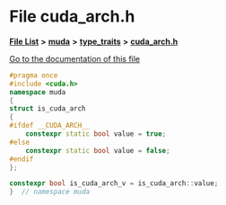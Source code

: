 

# File cuda\_arch.h

[**File List**](files.md) **>** [**muda**](dir_be047e8c00f93e2e88c2a417393a7f42.md) **>** [**type\_traits**](dir_604bea9d06d02462c18f7966e507987c.md) **>** [**cuda\_arch.h**](cuda__arch_8h.md)

[Go to the documentation of this file](cuda__arch_8h.md)


```C++
#pragma once
#include <cuda.h>
namespace muda
{
struct is_cuda_arch
{
#ifdef __CUDA_ARCH__
    constexpr static bool value = true;
#else
    constexpr static bool value = false;
#endif
};

constexpr bool is_cuda_arch_v = is_cuda_arch::value;
}  // namespace muda
```


